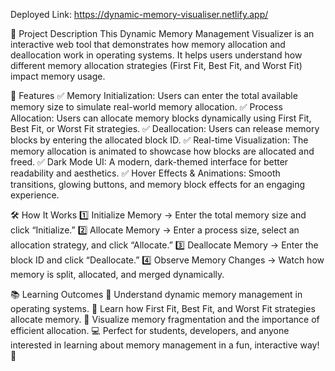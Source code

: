 Deployed Link: https://dynamic-memory-visualiser.netlify.app/

📌 Project Description
This Dynamic Memory Management Visualizer is an interactive web tool that demonstrates how memory allocation and deallocation work in operating systems. It helps users understand how different memory allocation strategies (First Fit, Best Fit, and Worst Fit) impact memory usage.

🎯 Features
✅ Memory Initialization: Users can enter the total available memory size to simulate real-world memory allocation.
✅ Process Allocation: Users can allocate memory blocks dynamically using First Fit, Best Fit, or Worst Fit strategies.
✅ Deallocation: Users can release memory blocks by entering the allocated block ID.
✅ Real-time Visualization: The memory allocation is animated to showcase how blocks are allocated and freed.
✅ Dark Mode UI: A modern, dark-themed interface for better readability and aesthetics.
✅ Hover Effects & Animations: Smooth transitions, glowing buttons, and memory block effects for an engaging experience.


🛠️ How It Works
1️⃣ Initialize Memory → Enter the total memory size and click “Initialize.”
2️⃣ Allocate Memory → Enter a process size, select an allocation strategy, and click “Allocate.”
3️⃣ Deallocate Memory → Enter the block ID and click “Deallocate.”
4️⃣ Observe Memory Changes → Watch how memory is split, allocated, and merged dynamically.


📚 Learning Outcomes
🔹 Understand dynamic memory management in operating systems.
🔹 Learn how First Fit, Best Fit, and Worst Fit strategies allocate memory.
🔹 Visualize memory fragmentation and the importance of efficient allocation.
💻 Perfect for students, developers, and anyone interested in learning about memory management in a fun, interactive way! 🚀
